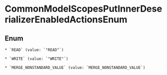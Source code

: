 
# CommonModelScopesPutInnerDeserializerEnabledActionsEnum

## Enum


    * `READ` (value: `"READ"`)

    * `WRITE` (value: `"WRITE"`)

    * `MERGE_NONSTANDARD_VALUE` (value: `MERGE_NONSTANDARD_VALUE`)


